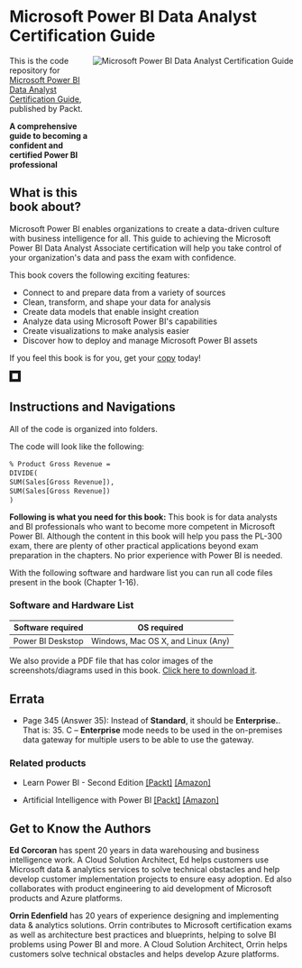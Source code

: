 # Microsoft Power BI Data Analyst Certification Guide

<a href="https://www.packtpub.com/product/microsoft-power-bi-data-analyst-certification-guide/9781803238562?utm_source=github&utm_medium=repository&utm_campaign=9781803238562"><img src="https://static.packt-cdn.com/products/9781803238562/cover/smaller" alt="Microsoft Power BI Data Analyst Certification Guide" height="256px" align="right"></a>

This is the code repository for [Microsoft Power BI Data Analyst Certification Guide](https://www.packtpub.com/product/microsoft-power-bi-data-analyst-certification-guide/9781803238562?utm_source=github&utm_medium=repository&utm_campaign=9781803238562), published by Packt.

**A comprehensive guide to becoming a confident and certified Power BI professional**

## What is this book about?
Microsoft Power BI enables organizations to create a data-driven culture with business intelligence for all. This guide to achieving the Microsoft Power BI Data Analyst Associate certification will help you take control of your organization's data and pass the exam with confidence.

This book covers the following exciting features: 
* Connect to and prepare data from a variety of sources
* Clean, transform, and shape your data for analysis
* Create data models that enable insight creation
* Analyze data using Microsoft Power BI's capabilities
* Create visualizations to make analysis easier
* Discover how to deploy and manage Microsoft Power BI assets

If you feel this book is for you, get your [copy](https://www.amazon.com/dp/B09NC5XJ6D) today!

<a href="https://www.packtpub.com/?utm_source=github&utm_medium=banner&utm_campaign=GitHubBanner"><img src="https://raw.githubusercontent.com/PacktPublishing/GitHub/master/GitHub.png" 
alt="https://www.packtpub.com/" border="5" /></a>


## Instructions and Navigations
All of the code is organized into folders.

The code will look like the following:
```
% Product Gross Revenue =
DIVIDE(
SUM(Sales[Gross Revenue]),
SUM(Sales[Gross Revenue])
)
```

**Following is what you need for this book:**
This book is for data analysts and BI professionals who want to become more competent in Microsoft Power BI. Although the content in this book will help you pass the PL-300 exam, there are plenty of other practical applications beyond exam preparation in the chapters. No prior experience with Power BI is needed.

With the following software and hardware list you can run all code files present in the book (Chapter 1-16).

### Software and Hardware List

| Software required                    | OS required                        |
| ------------------------------------ | -----------------------------------|
| Power BI Deskstop                    | Windows, Mac OS X, and Linux (Any) |


We also provide a PDF file that has color images of the screenshots/diagrams used in this book. [Click here to download it](https://static.packt-cdn.com/downloads/9781803238562_ColorImages.pdf).

## Errata

* Page 345 (Answer 35): Instead of **Standard**, it should be **Enterprise.**. That is: 35. C – **Enterprise** mode needs to be used in the on-premises data gateway for multiple users to be able to use the gateway.

### Related products <Other books you may enjoy>
* Learn Power BI - Second Edition [[Packt]](https://www.packtpub.com/product/learn-power-bi-second-edition/9781801811958?utm_source=github&utm_medium=repository&utm_campaign=9781801811958) [[Amazon]](https://www.amazon.com/dp/1801811954)

* Artificial Intelligence with Power BI [[Packt]](https://www.packtpub.com/product/artificial-intelligence-with-power-bi/9781801814638?utm_source=github&utm_medium=repository&utm_campaign=9781801814638ws) [[Amazon]](https://www.amazon.com/dp/1801814635)

## Get to Know the Authors
**Ed Corcoran**
has spent 20 years in data warehousing and business intelligence work. A Cloud Solution Architect, Ed helps customers use Microsoft data & analytics services to solve technical obstacles and help develop customer implementation projects to ensure easy adoption. Ed also collaborates with product engineering to aid development of Microsoft products and Azure platforms.

**Orrin Edenfield**
has 20 years of experience designing and implementing data & analytics solutions. Orrin contributes to Microsoft certification exams as well as architecture best practices and blueprints, helping to solve BI problems using Power BI and more. A Cloud Solution Architect, Orrin helps customers solve technical obstacles and helps develop Azure platforms.
